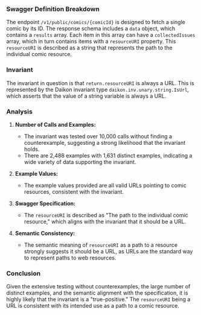 ### Swagger Definition Breakdown

The endpoint `/v1/public/comics/{comicId}` is designed to fetch a single comic by its ID. The response schema includes a `data` object, which contains a `results` array. Each item in this array can have a `collectedIssues` array, which in turn contains items with a `resourceURI` property. This `resourceURI` is described as a string that represents the path to the individual comic resource.

### Invariant

The invariant in question is that `return.resourceURI` is always a URL. This is represented by the Daikon invariant type `daikon.inv.unary.string.IsUrl`, which asserts that the value of a string variable is always a URL.

### Analysis

1. **Number of Calls and Examples:**
   - The invariant was tested over 10,000 calls without finding a counterexample, suggesting a strong likelihood that the invariant holds.
   - There are 2,488 examples with 1,631 distinct examples, indicating a wide variety of data supporting the invariant.

2. **Example Values:**
   - The example values provided are all valid URLs pointing to comic resources, consistent with the invariant.

3. **Swagger Specification:**
   - The `resourceURI` is described as "The path to the individual comic resource," which aligns with the invariant that it should be a URL.

4. **Semantic Consistency:**
   - The semantic meaning of `resourceURI` as a path to a resource strongly suggests it should be a URL, as URLs are the standard way to represent paths to web resources.

### Conclusion

Given the extensive testing without counterexamples, the large number of distinct examples, and the semantic alignment with the specification, it is highly likely that the invariant is a "true-positive." The `resourceURI` being a URL is consistent with its intended use as a path to a comic resource.
